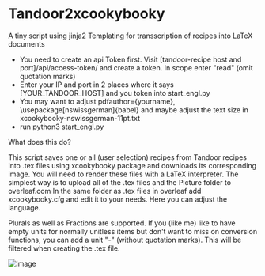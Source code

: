 # Tandoor2xcookybooky
A tiny script using jinja2 Templating for transscription of recipes into LaTeX documents


- You need to create an api Token first. Visit [tandoor-recipe host and port]/api/access-token/ and create a token. In scope enter "read" (omit quotation marks)
- Enter your IP and port in 2 places where it says [YOUR_TANDOOR_HOST] and you token into start_engl.py
- You may want to adjust pdfauthor={yourname}, \usepackage[nswissgerman]{babel} and maybe adjust the text size in xcookybooky-nswissgerman-11pt.txt
- run python3 start_engl.py

What does this do?

This script saves one or all (user selection) recipes from Tandoor recipes into .tex files using xcookybooky package and downloads its corresponding image. You will need to render these files with a LaTeX interpreter. The simplest way is to upload all of the .tex files and the Picture folder to overleaf.com In the same folder as .tex files in overleaf add xcookybooky.cfg and edit it to your needs. Here you can adjust the language.

Plurals as well as Fractions are supported. If you (like me) like to have empty units for normally unitless items but don't want to miss on conversion functions, you can add a unit "-" (without quotation marks). This will be filtered when creating the .tex file.

![image](https://github.com/user-attachments/assets/a8b35a96-35c9-476d-a85f-af443b45c91d)
